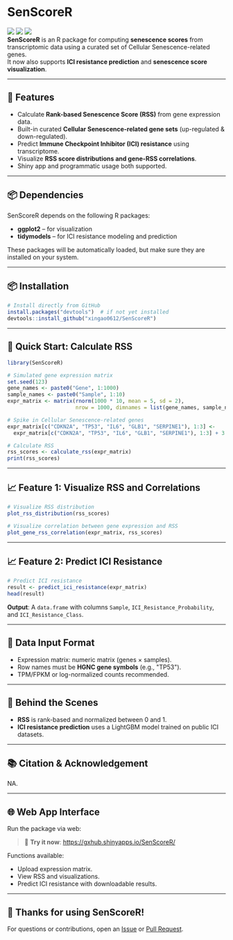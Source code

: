 # SenScoreR
![](https://img.shields.io/badge/source%20code-support-blue) ![](https://img.shields.io/badge/R-package-green) ![](https://img.shields.io/badge/Version-0.1.2-yellow)<br>
**SenScoreR** is an R package for computing **senescence scores** from transcriptomic data using a curated set of Cellular Senescence-related genes.  
It now also supports **ICI resistance prediction** and **senescence score visualization**.

---

## 🚀 Features

- Calculate **Rank-based Senescence Score (RSS)** from gene expression data.
- Built-in curated **Cellular Senescence-related gene sets** (up-regulated & down-regulated).
- Predict **Immune Checkpoint Inhibitor (ICI) resistance** using transcriptome.
- Visualize **RSS score distributions and gene-RSS correlations**.
- Shiny app and programmatic usage both supported.

---
## 📦 Dependencies

SenScoreR depends on the following R packages:

- **ggplot2** – for visualization
- **tidymodels** – for ICI resistance modeling and prediction

These packages will be automatically loaded, but make sure they are installed on your system.

---

## 📦 Installation

```r
# Install directly from GitHub
install.packages("devtools")  # if not yet installed
devtools::install_github("xingao0612/SenScoreR")
```

---

## 🧪 Quick Start: Calculate RSS

```r
library(SenScoreR)

# Simulated gene expression matrix
set.seed(123)
gene_names <- paste0("Gene", 1:1000)
sample_names <- paste0("Sample", 1:10)
expr_matrix <- matrix(rnorm(1000 * 10, mean = 5, sd = 2),
                      nrow = 1000, dimnames = list(gene_names, sample_names))

# Spike in Cellular Senescence-related genes
expr_matrix[c("CDKN2A", "TP53", "IL6", "GLB1", "SERPINE1"), 1:3] <- 
  expr_matrix[c("CDKN2A", "TP53", "IL6", "GLB1", "SERPINE1"), 1:3] + 3

# Calculate RSS
rss_scores <- calculate_rss(expr_matrix)
print(rss_scores)
```

---

## 📈 Feature 1: Visualize RSS and Correlations

```r
# Visualize RSS distribution
plot_rss_distribution(rss_scores)

# Visualize correlation between gene expression and RSS
plot_gene_rss_correlation(expr_matrix, rss_scores)
```

---

## 📈 Feature 2: Predict ICI Resistance

```r
# Predict ICI resistance
result <- predict_ici_resistance(expr_matrix)
head(result)
```

**Output**: A `data.frame` with columns `Sample`, `ICI_Resistance_Probability`, and `ICI_Resistance_Class`.

---

## 📁 Data Input Format

- Expression matrix: numeric matrix (genes × samples).
- Row names must be **HGNC gene symbols** (e.g., "TP53").
- TPM/FPKM or log-normalized counts recommended.

---

## 🧠 Behind the Scenes

- **RSS** is rank-based and normalized between 0 and 1.
- **ICI resistance prediction** uses a LightGBM model trained on public ICI datasets.

---

## 📚 Citation & Acknowledgement
NA.

---

## 🌐 Web App Interface

Run the package via web:

> 🧪 **Try it now**: https://gxhub.shinyapps.io/SenScoreR/

Functions available:

- Upload expression matrix.
- View RSS and visualizations.
- Predict ICI resistance with downloadable results.

---

## 🙏 Thanks for using **SenScoreR**!

For questions or contributions, open an [Issue](https://github.com/xingao0612/SenScoreR/issues) or [Pull Request](https://github.com/xingao0612/SenScoreR/pulls).
